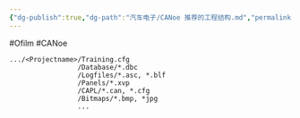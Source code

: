 ```yaml
---
{"dg-publish":true,"dg-path":"汽车电子/CANoe 推荐的工程结构.md","permalink":"/汽车电子/CANoe 推荐的工程结构/","created":"2021-11-09T22:53:41.000+08:00","updated":"2025-06-30T21:25:31.068+08:00"}
---
```


#Ofilm #CANoe 

``` canoe
.../<Projectname>/Training.cfg
			     /Database/*.dbc
			     /Logfiles/*.asc, *.blf
			     /Panels/*.xvp
			     /CAPL/*.can, *.cfg
			     /Bitmaps/*.bmp, *jpg
			     ...
```


